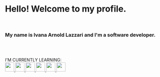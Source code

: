 
<h1>Hello! Welcome to my profile.</h1>
<br>
<h3>My name is Ivana Arnold Lazzari and I'm a software developer.</h3>

<br>
<br>

I'M CURRENTLY LEARNING:
<br>
<a href="https://developer.mozilla.org/en-US/docs/Web/HTML" rel="nofollow"> 
    <img src="https://camo.githubusercontent.com/d458b55282fc167f5a189b35e54f966acdd5100d9331d90bea6416f2805e7f95/68747470733a2f2f63646e2e6a7364656c6976722e6e65742f67682f64657669636f6e732f64657669636f6e2f69636f6e732f68746d6c352f68746d6c352d706c61696e2e737667" width="30" height="30" data-canonical-src="https://cdn.jsdelivr.net/gh/devicons/devicon/icons/html5/html5-plain.svg" style="max-width: 100%;"></a><a href="https://developer.mozilla.org/en-US/docs/Web/CSS" rel="nofollow"> 
    <img src="https://camo.githubusercontent.com/ad8fbf7f75f04b296b72beb893acf572b364e69ec35ea41a68a29507f5b1cd1b/68747470733a2f2f63646e2e6a7364656c6976722e6e65742f67682f64657669636f6e732f64657669636f6e2f69636f6e732f637373332f637373332d706c61696e2e737667" width="30" height="30" data-canonical-src="https://cdn.jsdelivr.net/gh/devicons/devicon/icons/css3/css3-plain.svg" style="max-width: 100%;"></a><a href="https://www.javascript.com/" rel="nofollow"> 
    <img src="https://camo.githubusercontent.com/528e232c728b497080cbf31d2a7e797caa81e402ff81643f79b2c2c395a29f17/68747470733a2f2f63646e2e6a7364656c6976722e6e65742f67682f64657669636f6e732f64657669636f6e2f69636f6e732f6a6176617363726970742f6a6176617363726970742d706c61696e2e737667" width="30" height="30" data-canonical-src="https://cdn.jsdelivr.net/gh/devicons/devicon/icons/javascript/javascript-plain.svg" style="max-width: 100%;"></a><a href="https://www.python.org/" rel="nofollow"> 
<img src="https://camo.githubusercontent.com/dd8b0601cdfefe534a6a26f4c29c7f8a5fcfc315002655f519c73121f7bad8bc/68747470733a2f2f63646e2e6a7364656c6976722e6e65742f67682f64657669636f6e732f64657669636f6e2f69636f6e732f707974686f6e2f707974686f6e2d6f726967696e616c2e737667" width="30" height="30" data-canonical-src="https://cdn.jsdelivr.net/gh/devicons/devicon/icons/python/python-original.svg" style="max-width: 100%;"></a><a href="https://code.visualstudio.com/" rel="nofollow"> 
    <img src="https://camo.githubusercontent.com/5fa137d222dde7b69acd22c6572a065ce3656e6ffa1f5e88c1b5c7a935af3cc6/68747470733a2f2f63646e2e6a7364656c6976722e6e65742f67682f64657669636f6e732f64657669636f6e2f69636f6e732f7673636f64652f7673636f64652d6f726967696e616c2e737667" width="30" height="30" data-canonical-src="https://cdn.jsdelivr.net/gh/devicons/devicon/icons/vscode/vscode-original.svg" style="max-width: 100%;"></a><a href="https://git-scm.com/" rel="nofollow"> 
    <img src="https://camo.githubusercontent.com/ddd323c6c51fbc9a81fcbb60fe25a588ab59fdd6567b7e827f4d2d5c4e09f6a1/68747470733a2f2f63646e2e6a7364656c6976722e6e65742f67682f64657669636f6e732f64657669636f6e2f69636f6e732f6769742f6769742d706c61696e2e737667" width="30" height="30" data-canonical-src="https://cdn.jsdelivr.net/gh/devicons/devicon/icons/git/git-plain.svg" style="max-width: 100%;"></a>
